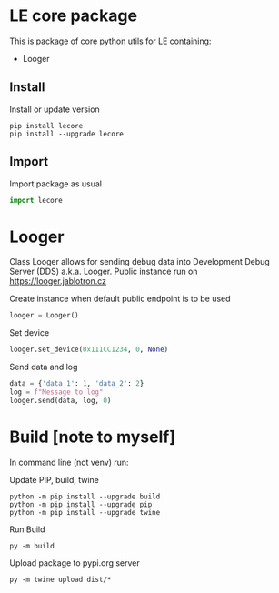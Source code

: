 # LE core package

This is package of core python utils for LE containing:
- Looger

## Install

Install or update version
```
pip install lecore
pip install --upgrade lecore
```

## Import

Import package as usual

```python
import lecore
```


# Looger

Class Looger allows for sending debug data into Development Debug Server (DDS) a.k.a. 
Looger. Public instance run on https://looger.jablotron.cz

Create instance when default public endpoint is to be used 

```python
looger = Looger()
```

Set device

```python
looger.set_device(0x111CC1234, 0, None)
```

Send data and log

```python
data = {'data_1': 1, 'data_2': 2}
log = f"Message to log"
looger.send(data, log, 0)
```


# Build [note to myself]

In command line (not venv) run:

Update PIP, build, twine
```
python -m pip install --upgrade build
python -m pip install --upgrade pip
python -m pip install --upgrade twine
```

Run Build
````
py -m build
````


Upload package to pypi.org server

```
py -m twine upload dist/*
```



